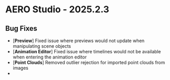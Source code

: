 # AERO Studio - 2025.2.3

## Bug Fixes

- [**Preview**] Fixed issue where previews would not update when manipulating scene objects
- [**Animation Editor**] Fixed issue where timelines would not be available when entering the animation editor
- [**Point Clouds**] Removed outlier rejection for imported point clouds from images
- 